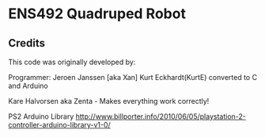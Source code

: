 # ENS492 Quadruped Robot

## Credits

This code was originally developed by:

Programmer: Jeroen Janssen [aka Xan]
         Kurt Eckhardt(KurtE) converted to C and Arduino
         
   Kare Halvorsen aka Zenta - Makes everything work correctly!    
   
   
PS2 Arduino Library
http://www.billporter.info/2010/06/05/playstation-2-controller-arduino-library-v1-0/
